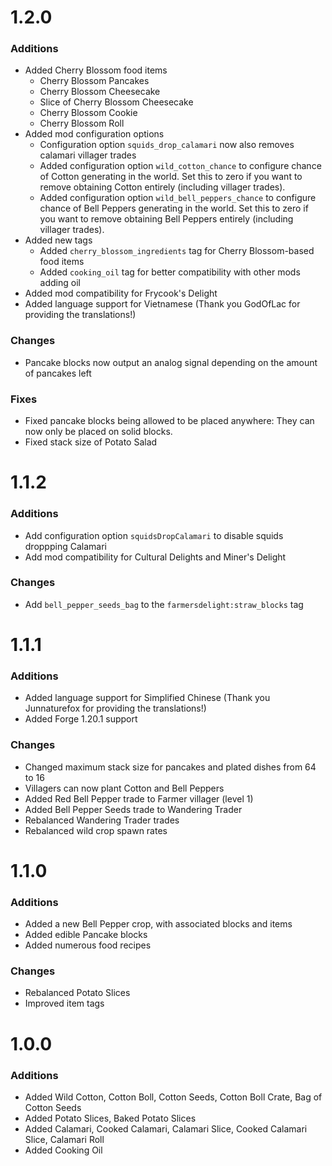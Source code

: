 # 1.2.0

### Additions
- Added Cherry Blossom food items
    - Cherry Blossom Pancakes
    - Cherry Blossom Cheesecake
    - Slice of Cherry Blossom Cheesecake
    - Cherry Blossom Cookie
    - Cherry Blossom Roll
- Added mod configuration options
    - Configuration option `squids_drop_calamari` now also removes calamari villager trades
    - Added configuration option `wild_cotton_chance` to configure chance of Cotton generating in the world.
      Set this to zero if you want to remove obtaining Cotton entirely (including villager trades).
    - Added configuration option `wild_bell_peppers_chance` to configure chance of Bell Peppers generating in the world.
      Set this to zero if you want to remove obtaining Bell Peppers entirely (including villager trades).
- Added new tags
    - Added `cherry_blossom_ingredients` tag for Cherry Blossom-based food items
    - Added `cooking_oil` tag for better compatibility with other mods adding oil
- Added mod compatibility for Frycook's Delight
- Added language support for Vietnamese (Thank you GodOfLac for providing the translations!)

### Changes
- Pancake blocks now output an analog signal depending on the amount of pancakes left

### Fixes
- Fixed pancake blocks being allowed to be placed anywhere: They can now only be placed on solid blocks.
- Fixed stack size of Potato Salad


# 1.1.2

### Additions
- Add configuration option `squidsDropCalamari` to disable squids droppping Calamari
- Add mod compatibility for Cultural Delights and Miner's Delight

### Changes
- Add `bell_pepper_seeds_bag` to the `farmersdelight:straw_blocks` tag


# 1.1.1

### Additions
- Added language support for Simplified Chinese (Thank you Junnaturefox for providing the translations!)
- Added Forge 1.20.1 support

### Changes
- Changed maximum stack size for pancakes and plated dishes from 64 to 16
- Villagers can now plant Cotton and Bell Peppers
- Added Red Bell Pepper trade to Farmer villager (level 1)
- Added Bell Pepper Seeds trade to Wandering Trader
- Rebalanced Wandering Trader trades
- Rebalanced wild crop spawn rates

# 1.1.0

### Additions
- Added a new Bell Pepper crop, with associated blocks and items
- Added edible Pancake blocks
- Added numerous food recipes

### Changes
- Rebalanced Potato Slices
- Improved item tags


# 1.0.0

### Additions
- Added Wild Cotton, Cotton Boll, Cotton Seeds, Cotton Boll Crate, Bag of Cotton Seeds
- Added Potato Slices, Baked Potato Slices
- Added Calamari, Cooked Calamari, Calamari Slice, Cooked Calamari Slice, Calamari Roll
- Added Cooking Oil